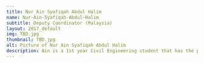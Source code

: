 ```yaml
---
title: Nur Ain Syafiqah Abdul Halim
name: Nur-Ain-Syafiqah-Abdul-Halim
subtitle: Deputy Coordinator (Malaysia)
layout: 2017_default
img: TBD.jpg
thumbnail: TBD.jpg
alt: Picture of Nur Ain Syafiqah Abdul Halim
description: Ain is a 1st year Civil Engineering student that has the passion of empowering Malaysian youth especially in STEM areas through the inception of MSTC. Her involvement in KYoutreach and NALS gave her the insights on the role of youth in assisting the development of a country and equipped her with excellent leadership qualities.
---
```

